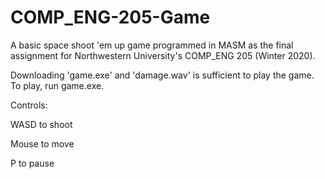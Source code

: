 # COMP_ENG-205-Game
A basic space shoot 'em up game programmed in MASM as the final assignment for Northwestern University's COMP_ENG 205 (Winter 2020).

Downloading 'game.exe' and 'damage.wav' is sufficient to play the game.
To play, run game.exe.

Controls:

WASD to shoot

Mouse to move

P to pause

